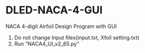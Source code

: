 # DLED-NACA-4-GUI
NACA 4-digit Airfoil Design Program with GUI

1. Do not change Input files(input.txt, Xfoil setting.txt)
2. Run "NACA4_UI_v2_65.py"
